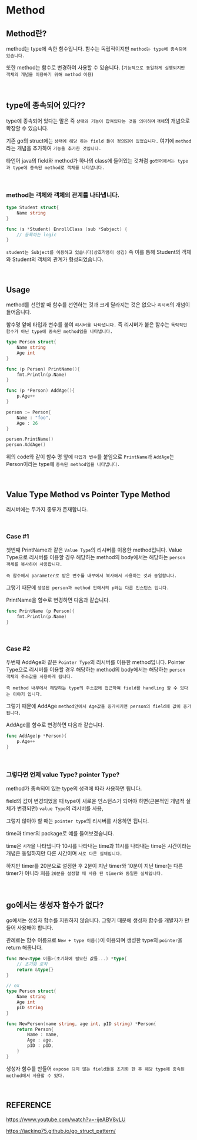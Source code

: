 Method
===

## Method란?

method는 type에 속한 함수입니다. 함수는 독립적이지만 `method는 type에 종속되어 있습니다.`

또한 method는 함수로 변경하여 사용할 수 있습니다. (`기능적으로 동일하게 실행되지만 객체의 개념을 이용하기 위해 method 이용`)

<br>

## type에 종속되어 있다??

type에 종속되어 있다는 말은 즉 `상태와 기능이 합쳐있다는 것을 의미하며` `객체`의 개념으로 확장할 수 있습니다.

기존 go의 struct에는 `상태에 해당 하는 field 들이 정의되어 있었습니다.` 여기에 `method`라는 개념을 추가하여 `기능을 추가한 것입니다.`

타언어 java의 field와 method가 하나의 class에 들어있는 것처럼 `go언어에서는 type과 type에 종속된 method로 객체를 나타냅니다.`

<br>

### method는 객체와 객체의 관계를 나타냅니다.

```go
type Student struct{
    Name string
}

func (s *Student) EnrollClass (sub *Subject) {
    // 등록하는 logic
}
```

`student는 Subject를 이용하고 있습니다(상호작용이 생김)` 즉 이를 통해 Student의 객체와 Student의 객체의 관계가 형성되었습니다.

<br>

## Usage

method를 선언할 때 함수를 선언하는 것과 크게 달라지는 것은 없으나 `리시버`의 개념이 들어옵니다.

함수명 앞에 타입과 변수를 붙여 `리시버를 나타냅니다.` 즉 리시버가 붙은 함수는 `독릭적인 함수가 아닌 type에 종속된 method임을 나타냅니다.`

```go
type Person struct{
    Name string
    Age int
}

func (p Person) PrintName(){
    fmt.Println(p.Name)
}

func (p *Person) AddAge(){
    p.Age++
}

person := Person{
    Name : "foo",
    Age : 26
}

person.PrintName()
person.AddAge()
```

위의 code와 같이 함수 명 앞에 `타입과 변수`를 붙임으로 `PrintName`과 `AddAge`는 Person이라는 type에 `종속된 method임을 나타냅니다.`

<br>

## Value Type Method vs Pointer Type Method

리시버에는 두가지 종류가 존재합니다. 

<br>

### Case #1

첫번째 PrintName과 같은 `Value Type`의 리시버를 이용한 method입니다. Value Type으로 리시버를 이용할 경우 해당하는 method의 body에서는 해당하는 `person 객체를 복사하여 사용합니다.`

`즉 함수에서 parameter로 받은 변수를 내부에서 복사해서 사용하는 것과 동일합니다.`

그렇기 때문에 `생성된 person과 method 안에서의 p와는 다른 인스턴스 입니다.`

PrintName을 함수로 변경하면 다음과 같습니다.

```go
func PrintName (p Person){
    fmt.Println(p.Name)
}
```

<Br>

### Case #2

두번째 AddAge와 같은 `Pointer Type`의 리시버를 이용한 method입니다.
Pointer Type으로 리시버를 이용할 경우 해당하는 method의 body에서는 해당하는 `person 객체의 주소값을 사용하게 됩니다.`

`즉 method 내부에서 해당하는 type의 주소값에 접근하여 field를 handling 할 수 있다는 이야기 입니다.`

그렇기 때문에 AddAge `method안에서 Age값을 증가시키면 person의 field에 값이 증가됩니다.`

AddAge를 함수로 변경하면 다음과 같습니다.

```go
func AddAge(p *Person){
    p.Age++
}
```

<br>

### 그렇다면 언제 value Type? pointer Type?

method가 종속되어 있는 type의 성격에 따라 사용하면 됩니다. 

field의 값이 변경되었을 때 type이 새로운 인스턴스가 되어야 하면(근본적인 개념적 실체가 변경되면) `value Type`의 리시버를 사용,

그렇지 않아야 할 때는 `pointer type`의 리시버를 사용하면 됩니다.

time과 timer의 package로 예를 들어보겠습니다.

time은 `시각`을 나타냅니다 10시를 나타내는 time과 11시를 나타내는 time은 시간이라는 개념은 동일하지만 다른 시간이며 `서로 다른 실체입니다.`

하지만 timer를 20분으로 설정한 후 2분이 지난 timer와 10분이 지난 timer는 다른 timer가 아니라 처음 `20분을 설정할 때 사용 된 timer와 동일한 실체입니다.`

<br>

## go에서는 생성자 함수가 없다?

go에서는 생성자 함수를 지원하지 않습니다. 그렇기 때문에 생성자 함수를 개발자가 만들어 사용해야 합니다.

관례로는 함수 이름으로 `New + type 이름()`이 이용되며 생성한 type의 `pointer`을 return 해줍니다.

```go
func New<type 이름>(초기화에 필요한 값들...) *type{
    // 초기화 로직
    return &type{}
}

// ex
type Person struct{
    Name string
    Age int
    pID string
}

func NewPerson(name string, age int, pID string) *Person{
    return Person{
        Name : name,
        Age : age,
        pID : pID,
    }
}
```

생성자 함수를 만들어 `expose 되지 않는 field들을 초기화 한 후 해당 type에 종속된 method에서 사용할 수 있다.` 

<br>


## REFERENCE

https://www.youtube.com/watch?v=-ijeABV8vLU

https://jacking75.github.io/go_struct_pattern/
